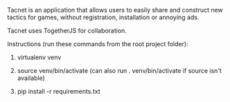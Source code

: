 Tacnet is an application that allows users to easily share and construct new tactics for games, without registration, installation or annoying ads. 

Tacnet uses TogetherJS for collaboration. 

Instructions (run these commands from the root project folder):
1) virtualenv venv

2) source venv/bin/activate (can also run . venv/bin/activate if source isn't available)

3) pip install -r requirements.txt


